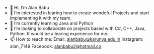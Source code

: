- 👋 Hi, I’m Alan Babu
- 👀 I’m interested in learing how to create wondeful Projects and start implementing it with my team.
- 🌱 I’m currently learning Java and Python
- 💞️ I’m looking to collaborate on projects based with C#, C++, Java, Python. It would be a learing experience for me.
- 📫 How to reach me: Email: alanbabu@karunya.edu.in
                      Instagram: alan_7149
                      Facebook: alanbabu2@hotmail.co
<!---
Alan7149/Alan7149 is a ✨ special ✨ repository because its `README.md` (this file) appears on your GitHub profile.
You can click the Preview link to take a look at your changes.
--->
